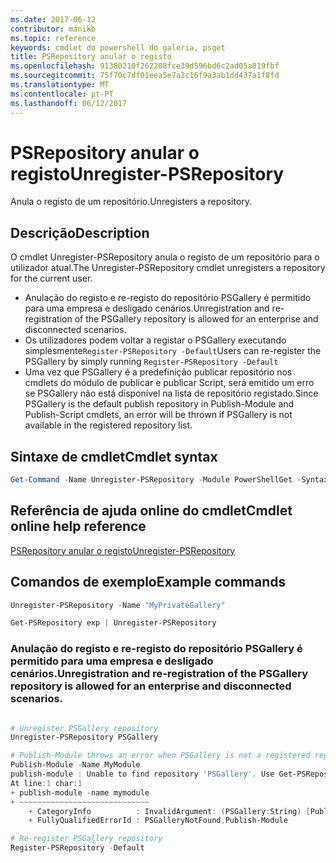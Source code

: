 ```yaml
---
ms.date: 2017-06-12
contributor: manikb
ms.topic: reference
keywords: cmdlet do powershell do galeria, psget
title: PSRepository anular o registo
ms.openlocfilehash: 91380210f262208fce39d596bd6c2ad05a819fbf
ms.sourcegitcommit: 75f70c7df01eea5e7a2c16f9a3ab1dd437a1f8fd
ms.translationtype: MT
ms.contentlocale: pt-PT
ms.lasthandoff: 06/12/2017
---
```

# <a name="unregister-psrepository"></a><span data-ttu-id="5ac0a-103">PSRepository anular o registo</span><span class="sxs-lookup"><span data-stu-id="5ac0a-103">Unregister-PSRepository</span></span>

<span data-ttu-id="5ac0a-104">Anula o registo de um repositório.</span><span class="sxs-lookup"><span data-stu-id="5ac0a-104">Unregisters a repository.</span></span>

## <a name="description"></a><span data-ttu-id="5ac0a-105">Descrição</span><span class="sxs-lookup"><span data-stu-id="5ac0a-105">Description</span></span>

<span data-ttu-id="5ac0a-106">O cmdlet Unregister-PSRepository anula o registo de um repositório para o utilizador atual.</span><span class="sxs-lookup"><span data-stu-id="5ac0a-106">The Unregister-PSRepository cmdlet unregisters a repository for the current user.</span></span>
- <span data-ttu-id="5ac0a-107">Anulação do registo e re-registo do repositório PSGallery é permitido para uma empresa e desligado cenários.</span><span class="sxs-lookup"><span data-stu-id="5ac0a-107">Unregistration and re-registration of the PSGallery repository is allowed for an enterprise and disconnected scenarios.</span></span>
- <span data-ttu-id="5ac0a-108">Os utilizadores podem voltar a registar o PSGallery executando simplesmente`Register-PSRepository -Default`</span><span class="sxs-lookup"><span data-stu-id="5ac0a-108">Users can re-register the PSGallery by simply running `Register-PSRepository -Default`</span></span>
- <span data-ttu-id="5ac0a-109">Uma vez que PSGallery é a predefinição publicar repositório nos cmdlets do módulo de publicar e publicar Script, será emitido um erro se PSGallery não está disponível na lista de repositório registado.</span><span class="sxs-lookup"><span data-stu-id="5ac0a-109">Since PSGallery is the default publish repository in Publish-Module and Publish-Script cmdlets, an error will be thrown if PSGallery is not available in the registered repository list.</span></span>

## <a name="cmdlet-syntax"></a><span data-ttu-id="5ac0a-110">Sintaxe de cmdlet</span><span class="sxs-lookup"><span data-stu-id="5ac0a-110">Cmdlet syntax</span></span>

```powershell
Get-Command -Name Unregister-PSRepository -Module PowerShellGet -Syntax
```
## <a name="cmdlet-online-help-reference"></a><span data-ttu-id="5ac0a-111">Referência de ajuda online do cmdlet</span><span class="sxs-lookup"><span data-stu-id="5ac0a-111">Cmdlet online help reference</span></span>

[<span data-ttu-id="5ac0a-112">PSRepository anular o registo</span><span class="sxs-lookup"><span data-stu-id="5ac0a-112">Unregister-PSRepository</span></span>](http://go.microsoft.com/fwlink/?LinkID=517130)

## <a name="example-commands"></a><span data-ttu-id="5ac0a-113">Comandos de exemplo</span><span class="sxs-lookup"><span data-stu-id="5ac0a-113">Example commands</span></span>

```powershell
Unregister-PSRepository -Name "MyPrivateGallery"

Get-PSRepository exp | Unregister-PSRepository
```

### <a name="unregistration-and-re-registration-of-the-psgallery-repository-is-allowed-for-an-enterprise-and-disconnected-scenarios"></a><span data-ttu-id="5ac0a-114">Anulação do registo e re-registo do repositório PSGallery é permitido para uma empresa e desligado cenários.</span><span class="sxs-lookup"><span data-stu-id="5ac0a-114">Unregistration and re-registration of the PSGallery repository is allowed for an enterprise and disconnected scenarios.</span></span>
```powershell

# Unregister PSGallery repository
Unregister-PSRepository PSGallery

# Publish-Module throws an error when PSGallery is not a registered repository
Publish-Module -Name MyModule
publish-module : Unable to find repository 'PSGallery'. Use Get-PSRepository to see all available repositories. Try again after specifying a valid repository name. You can use 'Register-PSRepository -Default' to register the PSGallery repository.
At line:1 char:1
+ publish-module -name mymodule
+ ~~~~~~~~~~~~~~~~~~~~~~~~~~~~~
    + CategoryInfo          : InvalidArgument: (PSGallery:String) [Publish-Module], ArgumentException
    + FullyQualifiedErrorId : PSGalleryNotFound,Publish-Module

# Re-register PSGallery repository
Register-PSRepository -Default
```

